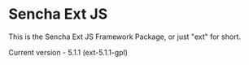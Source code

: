 # Sencha Ext JS

This is the Sencha Ext JS Framework Package, or just "ext" for short.

Current version - 5.1.1 (ext-5.1.1-gpl)